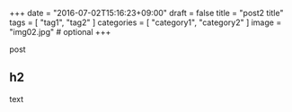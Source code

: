 +++
date = "2016-07-02T15:16:23+09:00"
draft = false
title = "post2 title"
tags = [ "tag1", "tag2" ]
categories = [ "category1", "category2" ]
image = "img02.jpg" # optional
+++

post

h2
----------

text
